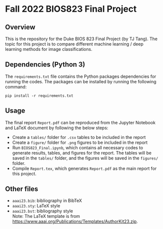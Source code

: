 # Fall 2022 BIOS823 Final Project

## Overview

This is the repository for the Duke BIOS 823 Final Project (by TJ Tang). The topic for this project is to compare different machine learning / deep learning methods for image classifications.

## Dependencies (Python 3)

The `requirements.txt` file contains the Python packages dependencies for running the codes. The packages can be installed by running the following command:

```
pip install -r requirements.txt
```

## Usage

The final report `Report.pdf` can be reproduced from the Jupyter Notebook and LaTeX document by following the below steps:

- Create a `tables/` folder for `.csv` tables to be included in the report
- Create a `figure/` folder for `.png` figures to be included in the report
- Run `BIOS823_Final.ipynb`, which contains all necessary codes to generate results, tables, and figures for the report. The tables will be saved in the `tables/` folder, and the figures will be saved in the `figures/` folder.
- Compile `Report.tex`, which generates `Report.pdf` as the main report for this project.

## Other files

- `aaai23.bib`: bibliography in BibTeX
- `aaai23.sty`: LaTeX style
- `aaai23.bst`: bibliography style  
Note: The LaTeX template is from https://www.aaai.org/Publications/Templates/AuthorKit23.zip.


